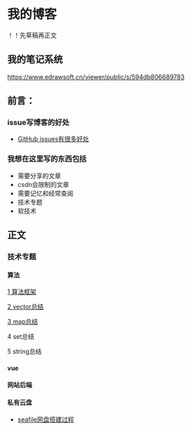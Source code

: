 # 我的博客

！！先草稿再正文

## 我的笔记系统
https://www.edrawsoft.cn/viewer/public/s/594db806689783

## 前言：

### issue写博客的好处

- [GitHub issues有很多好处](https://github.com/sunny73/MyNote/issues/1)

###  我想在这里写的东西包括
- 需要分享的文章
- csdn会限制的文章
- 需要记忆和经常查阅
- 技术专题
- 软技术


## 正文
### 技术专题
#### 算法
[1 算法框架](https://www.edrawsoft.cn/viewer/public/s/43f4f299728971)

[2 vector总结](https://blog.csdn.net/qq_26769591/article/details/128475443?spm=1001.2014.3001.5501)

[3 map总结](https://blog.csdn.net/qq_26769591/article/details/128475375?spm=1001.2014.3001.5501)

4 set总结

5 string总结
#### vue
#### 网站后端
#### 私有云盘
- [seafile网盘搭建过程](https://github.com/sunny73/MyNote/issues/2)

